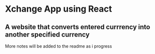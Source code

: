 # Xchange App using React

## A website that converts entered currrency into another specified currency

More notes will be added to the readme as i progress
